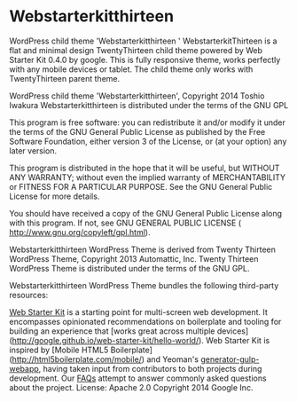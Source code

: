 Webstarterkitthirteen
=====================

WordPress child theme  'Webstarterkitthirteen '
WebstarterkitThirteen is a flat and minimal design TwentyThirteen child 
theme powered by Web Starter Kit 0.4.0 by google. This is fully responsive theme,
works perfectly with any mobile devices or tablet. 
The child theme only works with TwentyThirteen parent theme.


WordPress child theme  'Webstarterkitthirteen', Copyright 2014 Toshio Iwakura
Webstarterkitthirteen is distributed under the terms of the GNU GPL

This program is free software: you can redistribute it and/or modify
it under the terms of the GNU General Public License as published by
the Free Software Foundation, either version 3 of the License, or
(at your option) any later version.

This program is distributed in the hope that it will be useful,
but WITHOUT ANY WARRANTY; without even the implied warranty of
MERCHANTABILITY or FITNESS FOR A PARTICULAR PURPOSE.  See the
GNU General Public License for more details.

You should have received a copy of the GNU General Public License 
along with this program. If not, see GNU GENERAL PUBLIC LICENSE
( http://www.gnu.org/copyleft/gpl.html).

Webstarterkitthirteen  WordPress Theme is derived from Twenty 
Thirteen WordPress Theme, Copyright 2013 Automattic, Inc.
Twenty Thirteen WordPress Theme is distributed under the terms 
of the GNU GPL.

Webstarterkitthirteen WordPress Theme bundles the following 
third-party resources:

[Web Starter Kit](http://developers.google.com/web/starter-kit)
is a starting point for multi-screen web development. It encompasses 
opinionated recommendations on boilerplate and tooling for building 
an experience that [works great across multiple devices]
(http://google.github.io/web-starter-kit/hello-world/). 
Web Starter Kit is inspired by [Mobile HTML5 Boilerplate]
(http://html5boilerplate.com/mobile/) and Yeoman's 
[generator-gulp-webapp](https://github.com/yeoman/generator-gulp-webapp), 
having taken input from contributors to both projects during development.
 Our [FAQs](https://github.com/google/web-starter-kit/wiki/FAQ) attempt 
to answer commonly asked questions about the project.
License: Apache 2.0 Copyright 2014 Google Inc.